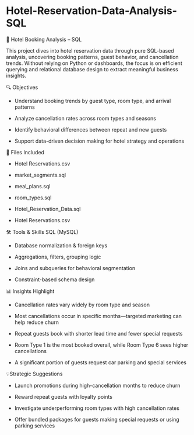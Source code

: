 # Hotel-Reservation-Data-Analysis-SQL
🏨 Hotel Booking Analysis – SQL 

This project dives into hotel reservation data through pure SQL-based analysis, uncovering booking patterns, guest behavior, and cancellation trends. Without relying on Python or dashboards, the focus is on efficient querying and relational database design to extract meaningful business insights.

🔍 Objectives
- Understand booking trends by guest type, room type, and arrival patterns

- Analyze cancellation rates across room types and seasons

- Identify behavioral differences between repeat and new guests

- Support data-driven decision making for hotel strategy and operations

📁 Files Included
- Hotel Reservations.csv

- market_segments.sql 

- meal_plans.sql

- room_types.sql

- Hotel_Reservation_Data.sql

- Hotel Reservations.csv

🛠️ Tools & Skills
SQL (MySQL)

- Database normalization & foreign keys

- Aggregations, filters, grouping logic

- Joins and subqueries for behavioral segmentation

- Constraint-based schema design

📊 Insights Highlight

- Cancellation rates vary widely by room type and season

- Most cancellations occur in specific months—targeted marketing can help reduce churn

- Repeat guests book with shorter lead time and fewer special requests

- Room Type 1 is the most booked overall, while Room Type 6 sees higher cancellations

- A significant portion of guests request car parking and special services

💡Strategic Suggestions

- Launch promotions during high-cancellation months to reduce churn

- Reward repeat guests with loyalty points 

- Investigate underperforming room types with high cancellation rates

- Offer bundled packages for guests making special requests or using parking services
